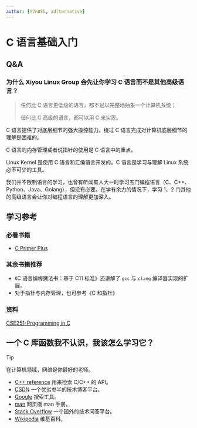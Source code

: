 ```yaml
---
author: [Y7n05h, adlternative]
---
```


# C 语言基础入门

## Q&A

### 为什么 Xiyou Linux Group 会先让你学习 C 语言而不是其他高级语言？

> 任何比 C 语言更低级的语言，都不足以完整地抽象一个计算机系统；
>
> 任何比 C 高级的语言，都可以用 C 来实现。

C 语言提供了对底层细节的强大操控能力。绕过 C 语言完成对计算机底层细节的理解是困难的。

C 语言的内存管理或者说指针的使用是 C 语言中的重点。

Linux Kernel 是使用 C 语言和汇编语言开发的。C 语言是学习与理解 Linux 系统必不可少的工具。

我们并不限制语言的学习，也曾有听闻有人大一时学习五门编程语言（C、C++、Python、Java、Golang），但没有必要。在学有余力的情况下，学习 1、2 门其他的高级语言会让你对编程语言的理解更加深入。

## 学习参考

### 必看书籍

- [C Primer Plus](https://book.douban.com/subject/26792521/)

### 其余书籍推荐

- 《C 语言编程魔法书：基于 C11 标准》还讲解了 `gcc` 与 `clang` 编译器实现的扩展。
- 对于指针与内存管理，也可参考《C 和指针》

### 资料

[CSE251-Programming in C](https://www.cse.msu.edu/~cse251/index.html)

## 一个 C 库函数我不认识，我该怎么学习它？

> [!TIP]
>
> 在计算机领域，网络是你最好的老师。

- [C++ reference](https://en.cppreference.com) 用来检索 C/C++ 的 API。
- [CSDN](https://www.csdn.net) 一个优劣参半的技术博客平台。
- [Google](https://www.google.com) 搜索工具。
- [man](https://man7.org) 网页版 man 手册。
- [Stack Overflow](https://stackoverflow.com/) 一个国外的技术问答平台。
- [Wikipedia](https://en.wikipedia.org) 维基百科。
